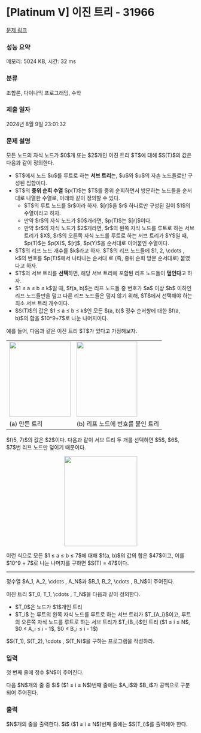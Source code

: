 # [Platinum V] 이진 트리 - 31966 

[문제 링크](https://www.acmicpc.net/problem/31966) 

### 성능 요약

메모리: 5024 KB, 시간: 32 ms

### 분류

조합론, 다이나믹 프로그래밍, 수학

### 제출 일자

2024년 8월 9일 23:01:32

### 문제 설명

<p>모든 노드의 자식 노드가 $0$개 또는 $2$개인 이진 트리 $T$에 대해 $S(T)$의 값은 다음과 같이 정의한다.</p>

<ul>
	<li>$T$에서 노드 $u$를 루트로 하는 <strong>서브 트리</strong>는, $u$와 $u$의 자손 노드들로만 구성된 집합이다.</li>
	<li>$T$의 <strong>중위 순회 수열</strong> $p(T)$는 $T$를 중위 순회하면서 방문하는 노드들을 순서대로 나열한 수열로, 아래와 같이 정의할 수 있다.
	<ul>
		<li>$T$의 루트 노드를 $r$이라 하자. $[r]$을 $r$ 하나로만 구성된 길이 $1$의 수열이라고 하자.</li>
		<li>만약 $r$의 자식 노드가 $0$개라면, $p(T)$는 $[r]$이다.</li>
		<li>만약 $r$의 자식 노드가 $2$개라면, $r$의 왼쪽 자식 노드를 루트로 하는 서브 트리가 $X$, $r$의 오른쪽 자식 노드를 루트로 하는 서브 트리가 $Y$일 때, $p(T)$는 $p(X)$, $[r]$, $p(Y)$을 순서대로 이어붙인 수열이다.</li>
	</ul>
	</li>
	<li>$T$의 리프 노드 개수를 $k$라고 하자. $T$의 리프 노드들에 $1, 2, \cdots , k$의 번호를 $p(T)$에서 나타나는 순서대 로 (즉, 중위 순회 방문 순서대로) 붙였다고 하자.</li>
	<li>$T$의 서브 트리를 <strong>선택</strong>하면, 해당 서브 트리에 포함된 리프 노드들이 <strong>덮인다</strong>고 하자.</li>
	<li>$1 ≤ a ≤ b ≤ k$일 때, $f(a, b)$는 리프 노드들 중 번호가 $a$ 이상 $b$ 이하인 리프 노드들만을 덮고 다른 리프 노드들은 덮지 않기 위해, $T$에서 선택해야 하는 최소 서브 트리 개수이다.</li>
	<li>$S(T)$의 값은 $1 ≤ a ≤ b ≤ k$인 모든 $(a, b)$ 정수 순서쌍에 대한 $f(a, b)$의 합을 $10^9+7$로 나눈 나머지이다.</li>
</ul>

<p>예를 들어, 다음과 같은 이진 트리 $T$가 있다고 가정해보자.</p>

<table class="table table-bordered td-center">
	<tbody>
		<tr>
			<td><img alt="" src="" style="width: 164px; height: 200px;"></td>
			<td><img alt="" src="" style="width: 162px; height: 200px;"></td>
		</tr>
		<tr>
			<td>(a) 만든 트리</td>
			<td>(b) 리프 노드에 번호를 붙인 트리</td>
		</tr>
	</tbody>
</table>

<p>$f(5, 7)$의 값은 $2$이다. 다음과 같이 서브 트리 두 개를 선택하면 $5$, $6$, $7$번 리프 노드만 덮이기 때문이다.</p>

<p style="text-align: center;"><img alt="" src="" style="width: 195px; height: 240px;"></p>

<p>이런 식으로 모든 $1 ≤ a ≤ b ≤ 7$에 대해 $f(a, b)$의 값의 합은 $47$이고, 이를 $10^9 + 7$로 나눈 나머지를 구하면 $S(T) = 47$이다.</p>

<hr>
<p>정수열 $A_1, A_2, \cdots , A_N$과 $B_1, B_2, \cdots , B_N$이 주어진다.</p>

<p>이진 트리 $T_0, T_1, \cdots , T_N$을 다음과 같이 정의한다.</p>

<ul>
	<li>$T_0$은 노드가 $1$개인 트리</li>
	<li>$T_i$ 는 루트의 왼쪽 자식 노드를 루트로 하는 서브 트리가 $T_{A_i}$이고, 루트의 오른쪽 자식 노드를 루트로 하는 서브 트리가 $T_{B_i}$인 트리 ($1 ≤ i ≤ N$, $0 ≤ A_i ≤ i - 1$, $0 ≤ B_i ≤ i - 1$)</li>
</ul>

<p>$S(T_1), S(T_2), \cdots , S(T_N)$을 구하는 프로그램을 작성하라.</p>

### 입력 

 <p>첫 번째 줄에 정수 $N$이 주어진다.</p>

<p>다음 $N$개의 줄 중 $i$ ($1 ≤ i ≤ N$)번째 줄에는 $A_i$와 $B_i$가 공백으로 구분되어 주어진다.</p>

### 출력 

 <p>$N$개의 줄을 출력한다. $i$ ($1 ≤ i ≤ N$)번째 줄에는 $S(T_i)$를 출력해야 한다.</p>

